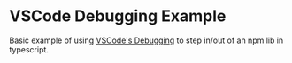 # VSCode Debugging Example

Basic example of using [VSCode's Debugging](https://code.visualstudio.com/docs/editor/debugging) to step in/out of an npm lib in typescript.
